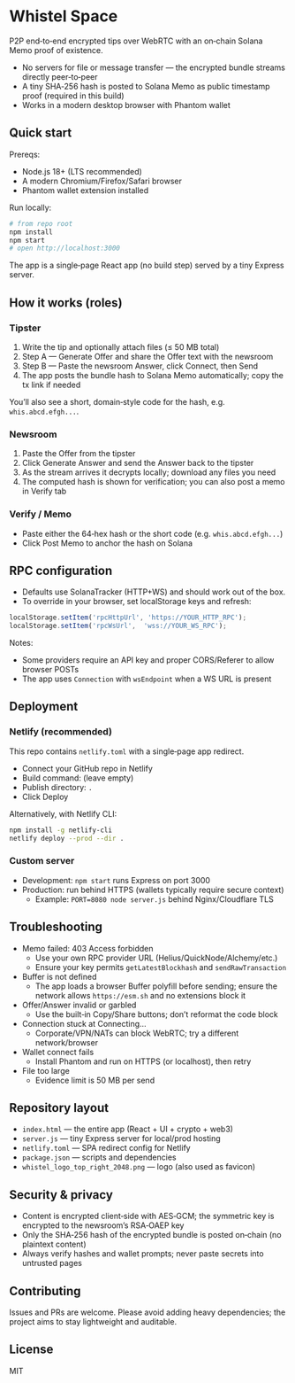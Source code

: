 # Whistel Space

P2P end‑to‑end encrypted tips over WebRTC with an on‑chain Solana Memo proof of existence.

- No servers for file or message transfer — the encrypted bundle streams directly peer‑to‑peer
- A tiny SHA‑256 hash is posted to Solana Memo as public timestamp proof (required in this build)
- Works in a modern desktop browser with Phantom wallet

## Quick start

Prereqs:
- Node.js 18+ (LTS recommended)
- A modern Chromium/Firefox/Safari browser
- Phantom wallet extension installed

Run locally:
```bash
# from repo root
npm install
npm start
# open http://localhost:3000
```

The app is a single‑page React app (no build step) served by a tiny Express server.

## How it works (roles)

### Tipster
1) Write the tip and optionally attach files (≤ 50 MB total)
2) Step A — Generate Offer and share the Offer text with the newsroom
3) Step B — Paste the newsroom Answer, click Connect, then Send
4) The app posts the bundle hash to Solana Memo automatically; copy the tx link if needed

You’ll also see a short, domain‑style code for the hash, e.g. `whis.abcd.efgh...`.

### Newsroom
1) Paste the Offer from the tipster
2) Click Generate Answer and send the Answer back to the tipster
3) As the stream arrives it decrypts locally; download any files you need
4) The computed hash is shown for verification; you can also post a memo in Verify tab

### Verify / Memo
- Paste either the 64‑hex hash or the short code (e.g. `whis.abcd.efgh...`)
- Click Post Memo to anchor the hash on Solana

## RPC configuration

- Defaults use SolanaTracker (HTTP+WS) and should work out of the box.
- To override in your browser, set localStorage keys and refresh:
```js
localStorage.setItem('rpcHttpUrl', 'https://YOUR_HTTP_RPC');
localStorage.setItem('rpcWsUrl',  'wss://YOUR_WS_RPC');
```

Notes:
- Some providers require an API key and proper CORS/Referer to allow browser POSTs
- The app uses `Connection` with `wsEndpoint` when a WS URL is present

## Deployment

### Netlify (recommended)
This repo contains `netlify.toml` with a single‑page app redirect.

- Connect your GitHub repo in Netlify
- Build command: (leave empty)
- Publish directory: `.`
- Click Deploy

Alternatively, with Netlify CLI:
```bash
npm install -g netlify-cli
netlify deploy --prod --dir .
```

### Custom server
- Development: `npm start` runs Express on port 3000
- Production: run behind HTTPS (wallets typically require secure context)
  - Example: `PORT=8080 node server.js` behind Nginx/Cloudflare TLS

## Troubleshooting

- Memo failed: 403 Access forbidden
  - Use your own RPC provider URL (Helius/QuickNode/Alchemy/etc.)
  - Ensure your key permits `getLatestBlockhash` and `sendRawTransaction`
- Buffer is not defined
  - The app loads a browser Buffer polyfill before sending; ensure the network allows `https://esm.sh` and no extensions block it
- Offer/Answer invalid or garbled
  - Use the built‑in Copy/Share buttons; don’t reformat the code block
- Connection stuck at Connecting…
  - Corporate/VPN/NATs can block WebRTC; try a different network/browser
- Wallet connect fails
  - Install Phantom and run on HTTPS (or localhost), then retry
- File too large
  - Evidence limit is 50 MB per send

## Repository layout

- `index.html` — the entire app (React + UI + crypto + web3)
- `server.js` — tiny Express server for local/prod hosting
- `netlify.toml` — SPA redirect config for Netlify
- `package.json` — scripts and dependencies
- `whistel_logo_top_right_2048.png` — logo (also used as favicon)

## Security & privacy

- Content is encrypted client‑side with AES‑GCM; the symmetric key is encrypted to the newsroom’s RSA‑OAEP key
- Only the SHA‑256 hash of the encrypted bundle is posted on‑chain (no plaintext content)
- Always verify hashes and wallet prompts; never paste secrets into untrusted pages

## Contributing

Issues and PRs are welcome. Please avoid adding heavy dependencies; the project aims to stay lightweight and auditable.

## License

MIT
